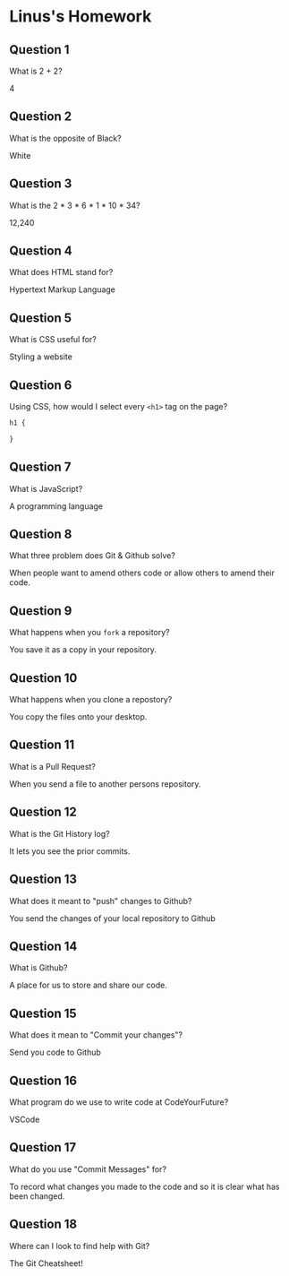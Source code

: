 # Linus's Homework

## Question 1

What is 2 + 2?

4

## Question 2

What is the opposite of Black?

White

## Question 3

What is the  2 * 3 * 6 * 1 * 10 * 34?

12,240

## Question 4 

What does HTML stand for?

Hypertext Markup Language

## Question 5

What is CSS useful for?

Styling a website

## Question 6

Using CSS, how would I select every `<h1>` tag on the page?

```css
h1 {

}
```

## Question 7

What is JavaScript?

A programming language 

## Question 8

What three problem does Git & Github solve?

When people want to amend others code or allow others to amend their code.

## Question 9

What happens when you `fork` a repository?

You save it as a copy in your repository.

## Question 10 

What happens when you clone a repostory?

You copy the files onto your desktop.

## Question 11

What is a Pull Request?

When you send a file to another persons repository.

## Question 12

What is the Git History log?

It lets you see the prior commits.

## Question 13

What does it meant to "push" changes to Github?

You send the changes of your local repository to Github

## Question 14

What is Github?

A place for us to store and share our code.

## Question 15

What does it mean to "Commit your changes"?

Send you code to Github

## Question 16

What program do we use to write code at CodeYourFuture?

VSCode

## Question 17

What do you use "Commit Messages" for?

To record what changes you made to the code and so it is clear what has been changed.

## Question 18

Where can I look to find help with Git?

The Git Cheatsheet!
